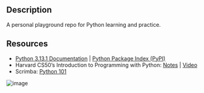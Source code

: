 ## Description
A personal playground repo for Python learning and practice.

## Resources
- [Python 3.13.1 Documentation](https://docs.python.org/3/)  | [Python Package Index (PyPI)](https://pypi.org/)
- Harvard CS50’s Introduction to Programming with Python: [Notes](https://cs50.harvard.edu/python/2022/) | [Video](https://www.youtube.com/watch?v=nLRL_NcnK-4&list=PLG89yezH97iysjKYEMX96QNefiZUlNtRz&index=23)
- Scrimba: [Python 101](https://scrimba.com/learn-python-c03/~00)
  
![image](https://github.com/user-attachments/assets/d01b4799-09ee-4ade-bfbf-ce6248151e79)
